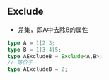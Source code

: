 ## Exclude
- 差集，即A中去除B的属性
```ts
type A = 1|2|3;
type B = 1|3|4|5;
type AExcludeB = Exclude<A,B>;
// 等价于
type AExcludeB = 2;
```